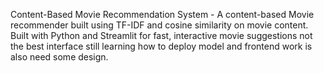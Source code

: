 Content-Based Movie Recommendation System - A content-based Movie recommender built using TF-IDF and cosine similarity on movie content. Built with Python and Streamlit for fast, interactive movie suggestions
not the best interface still learning how to deploy model and frontend work is also need some design.
